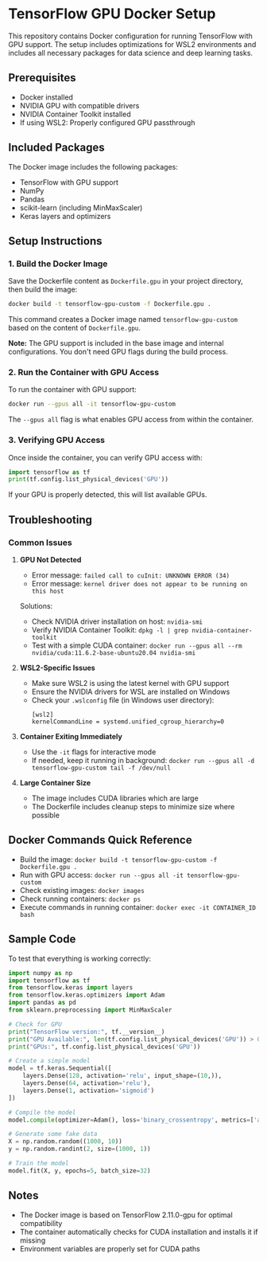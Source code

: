 # TensorFlow GPU Docker Setup

This repository contains Docker configuration for running TensorFlow with GPU support. The setup includes optimizations for WSL2 environments and includes all necessary packages for data science and deep learning tasks.

## Prerequisites

- Docker installed
- NVIDIA GPU with compatible drivers
- NVIDIA Container Toolkit installed
- If using WSL2: Properly configured GPU passthrough

## Included Packages

The Docker image includes the following packages:
- TensorFlow with GPU support
- NumPy
- Pandas
- scikit-learn (including MinMaxScaler)
- Keras layers and optimizers

## Setup Instructions

### 1. Build the Docker Image

Save the Dockerfile content as `Dockerfile.gpu` in your project directory, then build the image:

```bash
docker build -t tensorflow-gpu-custom -f Dockerfile.gpu .
```

This command creates a Docker image named `tensorflow-gpu-custom` based on the content of `Dockerfile.gpu`.

**Note:** The GPU support is included in the base image and internal configurations. You don't need GPU flags during the build process.

### 2. Run the Container with GPU Access

To run the container with GPU support:

```bash
docker run --gpus all -it tensorflow-gpu-custom
```

The `--gpus all` flag is what enables GPU access from within the container.

### 3. Verifying GPU Access

Once inside the container, you can verify GPU access with:

```python
import tensorflow as tf
print(tf.config.list_physical_devices('GPU'))
```

If your GPU is properly detected, this will list available GPUs.

## Troubleshooting

### Common Issues

1. **GPU Not Detected**
   - Error message: `failed call to cuInit: UNKNOWN ERROR (34)`
   - Error message: `kernel driver does not appear to be running on this host`
   
   Solutions:
   - Check NVIDIA driver installation on host: `nvidia-smi`
   - Verify NVIDIA Container Toolkit: `dpkg -l | grep nvidia-container-toolkit`
   - Test with a simple CUDA container: `docker run --gpus all --rm nvidia/cuda:11.6.2-base-ubuntu20.04 nvidia-smi`

2. **WSL2-Specific Issues**
   - Make sure WSL2 is using the latest kernel with GPU support
   - Ensure the NVIDIA drivers for WSL are installed on Windows
   - Check your `.wslconfig` file (in Windows user directory):
     ```
     [wsl2]
     kernelCommandLine = systemd.unified_cgroup_hierarchy=0
     ```

3. **Container Exiting Immediately**
   - Use the `-it` flags for interactive mode
   - If needed, keep it running in background: `docker run --gpus all -d tensorflow-gpu-custom tail -f /dev/null`

4. **Large Container Size**
   - The image includes CUDA libraries which are large
   - The Dockerfile includes cleanup steps to minimize size where possible

## Docker Commands Quick Reference

- Build the image: `docker build -t tensorflow-gpu-custom -f Dockerfile.gpu .`
- Run with GPU access: `docker run --gpus all -it tensorflow-gpu-custom`
- Check existing images: `docker images`
- Check running containers: `docker ps`
- Execute commands in running container: `docker exec -it CONTAINER_ID bash`

## Sample Code

To test that everything is working correctly:

```python
import numpy as np
import tensorflow as tf
from tensorflow.keras import layers
from tensorflow.keras.optimizers import Adam
import pandas as pd
from sklearn.preprocessing import MinMaxScaler

# Check for GPU
print("TensorFlow version:", tf.__version__)
print("GPU Available:", len(tf.config.list_physical_devices('GPU')) > 0)
print("GPUs:", tf.config.list_physical_devices('GPU'))

# Create a simple model
model = tf.keras.Sequential([
    layers.Dense(128, activation='relu', input_shape=(10,)),
    layers.Dense(64, activation='relu'),
    layers.Dense(1, activation='sigmoid')
])

# Compile the model
model.compile(optimizer=Adam(), loss='binary_crossentropy', metrics=['accuracy'])

# Generate some fake data
X = np.random.random((1000, 10))
y = np.random.randint(2, size=(1000, 1))

# Train the model
model.fit(X, y, epochs=5, batch_size=32)
```

## Notes

- The Docker image is based on TensorFlow 2.11.0-gpu for optimal compatibility
- The container automatically checks for CUDA installation and installs it if missing
- Environment variables are properly set for CUDA paths
